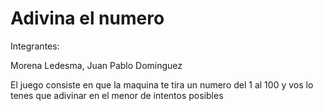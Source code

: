# Adivina el numero
Integrantes:

Morena Ledesma, Juan Pablo Dominguez

El juego consiste en que la maquina te tira un numero del 1 al 100 y vos lo tenes que adivinar en el menor de intentos posibles
